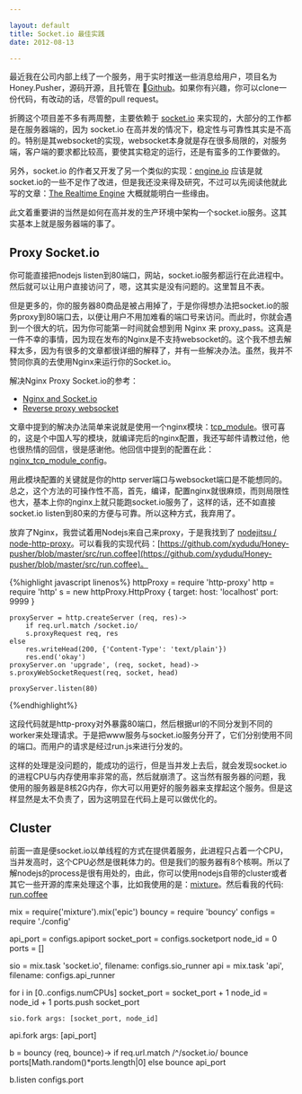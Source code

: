 ```yaml
---

layout: default
title: Socket.io 最佳实践
date: 2012-08-13 

---
```


最近我在公司内部上线了一个服务，用于实时推送一些消息给用户，项目名为 Honey.Pusher，源码开源，且托管在 [Github](https://github.com/xydudu/Honey-pusher)。如果你有兴趣，你可以clone一份代码，有改动的话，尽管的pull request。

折腾这个项目差不多有两周整，主要依赖于 [socket.io](https://github.com/LearnBoost/socket.io) 来实现的，大部分的工作都是在服务器端的，因为 socket.io 在高并发的情况下，稳定性与可靠性其实是不高的。特别是其websocket的实现，websocket本身就是存在很多局限的，对服务端，客户端的要求都比较高，要使其实稳定的运行，还是有蛮多的工作要做的。

另外，socket.io 的作者又开发了另一个类似的实现：[engine.io](https://github.com/LearnBoost/engine.io) 应该是就socket.io的一些不足作了改进，但是我还没来得及研究，不过可以先阅读他就此写的文章：[The Realtime Engine](http://www.devthought.com/2012/07/07/the-realtime-engine/) 大概就能明白一些缘由。


此文着重要讲的当然是如何在高并发的生产环境中架构一个socket.io服务。这其实基本上就是服务器端的事了。

## Proxy Socket.io
你可能直接把nodejs listen到80端口，网站，socket.io服务都运行在此进程中。然后就可以让用户直接访问了，嗯，这其实是没有问题的。这里暂且不表。

但是更多的，你的服务器80商品是被占用掉了，于是你得想办法把socket.io的服务proxy到80端口去，以便让用户不用加难看的端口号来访问。而此时，你就会遇到一个很大的坑，因为你可能第一时间就会想到用 Nginx 来 proxy_pass。这真是一件不幸的事情，因为现在发布的Nginx是不支持websocket的。这个我不想去解释太多，因为有很多的文章都很详细的解释了，并有一些解决办法。虽然，我并不赞同你真的去使用Nginx来运行你的Socket.io。

解决Nginx Proxy Socket.io的参考：
	
* [Nginx and Socket.io](https://github.com/LearnBoost/socket.io/wiki/Nginx-and-Socket.io)
* [Reverse proxy websocket](http://www.letseehere.com/reverse-proxy-web-sockets)

文章中提到的解决办法简单来说就是使用一个nginx模块：[tcp_module](https://github.com/yaoweibin/nginx_tcp_proxy_module.git)。很可喜的，这是个中国人写的模块，就编译完后的nginx配置，我还写邮件请教过他，他也很热情的回信，很是感谢他。他回信中提到的配置在此：[nginx_tcp_module_config](https://github.com/yaoweibin/nginx_tcp_proxy_module/wiki/websocket)。

用此模块配置的关键就是你的http server端口与websocket端口是不能想同的。总之，这个方法的可操作性不高，首先，编译，配置nginx就很麻烦，而则局限性也大，基本上你的nginx上就只能跑socket.io服务了，这样的话，还不如直接socket.io listen到80来的方便与可靠。所以这种方式，我弃用了。

放弃了Nginx，我尝试着用Nodejs来自己来proxy，于是我找到了 [nodejitsu / node-http-proxy](https://github.com/nodejitsu/node-http-proxy)。可以看我的实现代码：[https://github.com/xydudu/Honey-pusher/blob/master/src/run.coffee](https://github.com/xydudu/Honey-pusher/blob/master/src/run.coffee)。

{%highlight javascript linenos%}
	httpProxy = require 'http-proxy'
	http = require 'http'
	s = new httpProxy.HttpProxy {
    target:
        host: 'localhost'
        port: 9999
	}

	proxyServer = http.createServer (req, res)->
		if req.url.match /socket.io/
        s.proxyRequest req, res
    else
        res.writeHead(200, {'Content-Type': 'text/plain'})
        res.end('okay')
	proxyServer.on 'upgrade', (req, socket, head)->
    s.proxyWebSocketRequest(req, socket, head)

	proxyServer.listen(80)
{%endhighlight%}

这段代码就是http-proxy对外暴露80端口，然后根据url的不同分发到不同的worker来处理请求。于是把www服务与socket.io服务分开了，它们分别使用不同的端口。而用户的请求是经过run.js来进行分发的。

这样的处理是没问题的，能成功的运行，但是当并发上去后，就会发现socket.io的进程CPU与内存使用率非常的高，然后就崩溃了。这当然有服务器的问题，我使用的服务器是8核2G内存，你大可以用更好的服务器来支撑起这个服务。但是这样显然是太不负责了，因为这明显在代码上是可以做优化的。

## Cluster

前面一直是便socket.io以单线程的方式在提供着服务，此进程只占着一个CPU，当并发高时，这个CPU必然是很耗体力的。但是我们的服务器有8个核啊。所以了解nodejs的process是很有用处的，由此，你可以使用nodejs自带的cluster或者其它一些开源的库来处理这个事，比如我使用的是：[mixture](https://github.com/dshaw/mixture)。然后看我的代码: [run.coffee](https://github.com/xydudu/Honey-pusher/blob/master/new/run.coffee)

mix = require('mixture').mix('epic')
bouncy = require 'bouncy'
configs = require './config'

api_port = configs.apiport
socket_port = configs.socketport
node_id = 0
ports = []

sio = mix.task 'socket.io', filename: configs.sio_runner
api = mix.task 'api', filename: configs.api_runner

for i in [0..configs.numCPUs]
    socket_port = socket_port + 1
    node_id = node_id + 1
    ports.push socket_port

    sio.fork args: [socket_port, node_id]

api.fork args: [api_port]

b = bouncy (req, bounce)->
    if req.url.match /^\/socket.io/
        bounce ports[Math.random()*ports.length|0]
    else
        bounce api_port

b.listen configs.port













